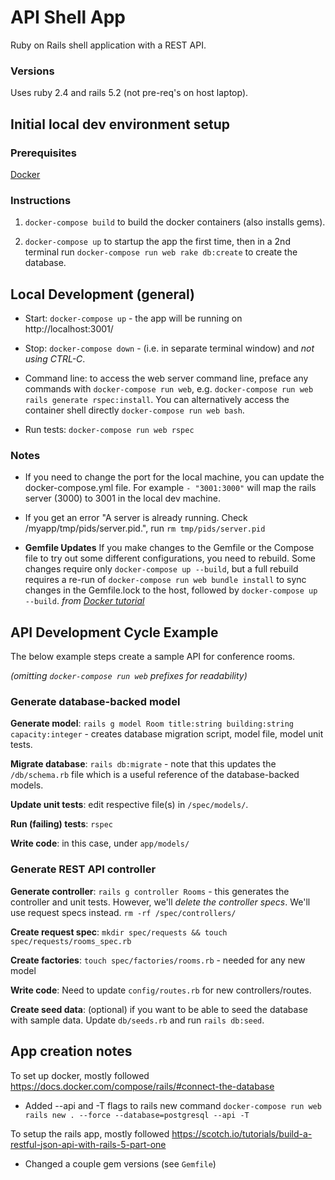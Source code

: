 # API Shell App

Ruby on Rails shell application with a REST API. 

### Versions

Uses ruby 2.4 and rails 5.2 (not pre-req's on host laptop).

## Initial local dev environment setup

### Prerequisites

[Docker](https://docs.docker.com/install/)

### Instructions

1. `docker-compose build` to build the docker containers (also installs gems).

2. `docker-compose up` to startup the app the first time, then in a 2nd terminal run `docker-compose run web rake db:create` to create the database.

## Local Development (general)

 * Start: `docker-compose up` - the app will be running on http://localhost:3001/

 * Stop: `docker-compose down` - (i.e. in separate terminal window) and *not using CTRL-C*.

 * Command line: to access the web server command line, preface any commands with `docker-compose run web`, e.g. `docker-compose run web rails generate rspec:install`. You can alternatively access the container shell directly `docker-compose run web bash`.

 * Run tests: `docker-compose run web rspec`

### Notes

 * If you need to change the port for the local machine, you can update the docker-compose.yml file. For example `- "3001:3000"` will map the rails server (3000) to 3001 in the local dev machine.

 * If you get an error "A server is already running. Check /myapp/tmp/pids/server.pid.", run `rm tmp/pids/server.pid`

 * **Gemfile Updates** If you make changes to the Gemfile or the Compose file to try out some different configurations, you need to rebuild. Some changes require only `docker-compose up --build`, but a full rebuild requires a re-run of `docker-compose run web bundle install` to sync changes in the Gemfile.lock to the host, followed by `docker-compose up --build`. *from [Docker tutorial](https://docs.docker.com/install/)*

## API Development Cycle Example

The below example steps create a sample API for conference rooms.

*(omitting `docker-compose run web` prefixes for readability)*

### Generate database-backed model

__Generate model__: `rails g model Room title:string building:string capacity:integer` - creates database migration script, model file, model unit tests.

__Migrate database__: `rails db:migrate` - note that this updates the `/db/schema.rb` file which is a useful reference of the database-backed models.

__Update unit tests__: edit respective file(s) in `/spec/models/`.

__Run (failing) tests__: `rspec`

__Write code__: in this case, under `app/models/`

### Generate REST API controller

__Generate controller__: `rails g controller Rooms` - this generates the controller and unit tests. However, we'll *delete the controller specs*. We'll use request specs instead. `rm -rf /spec/controllers/`

__Create request spec__: `mkdir spec/requests && touch spec/requests/rooms_spec.rb`

__Create factories__: `touch spec/factories/rooms.rb` - needed for any new model

__Write code__: Need to update `config/routes.rb` for new controllers/routes.

__Create seed data__: (optional) if you want to be able to seed the database with sample data. Update `db/seeds.rb` and run `rails db:seed`.

## App creation notes

To set up docker, mostly followed https://docs.docker.com/compose/rails/#connect-the-database

  * Added --api and -T flags to rails new command `docker-compose run web rails new . --force --database=postgresql --api -T`

To setup the rails app, mostly followed https://scotch.io/tutorials/build-a-restful-json-api-with-rails-5-part-one

 * Changed a couple gem versions (see `Gemfile`)
